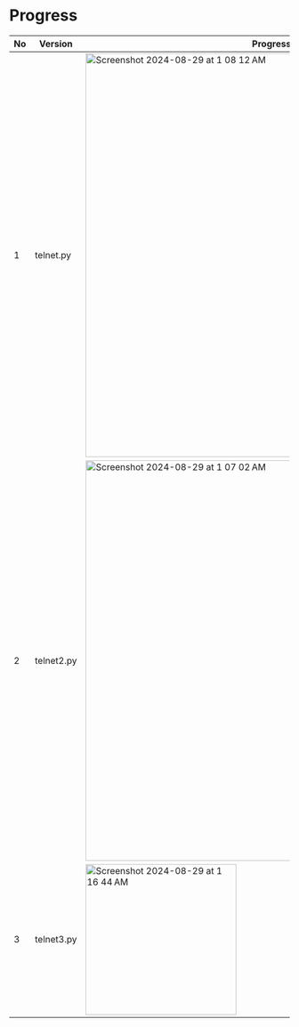 # Progress

|No|Version|Progress Details|
|--|-------|----------------|
|1|telnet.py|<img width="726" alt="Screenshot 2024-08-29 at 1 08 12 AM" src="https://github.com/user-attachments/assets/c4ac8a2c-0b0e-427b-a5d9-4ff8ff1b4d08">|
|2|telnet2.py|<img width="720" alt="Screenshot 2024-08-29 at 1 07 02 AM" src="https://github.com/user-attachments/assets/8046d71c-b6cc-427f-a83c-40c8ca18b774">|
|3|telnet3.py|<img width="271" alt="Screenshot 2024-08-29 at 1 16 44 AM" src="https://github.com/user-attachments/assets/dcc7e3b1-c6c1-4134-a679-a53129c95064">|




